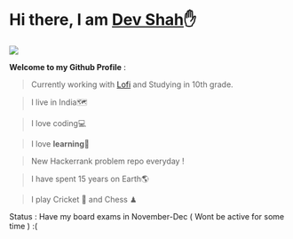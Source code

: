<h1>Hi there, I am <a href="https://CodeRustyPro.github.io" target="_blank">Dev Shah</a>✋</h1> 

![](https://visitor-badge.glitch.me/badge?page_id=CodeRustyPro) 



[comment]: <> (<img align="right" alt="Dev's Github Stats" src="https://github-readme-stats.vercel.app/api?username=CodeRustyPro&show_icons=true&theme=tokyonight&count_private=true&show_icons=true"/>)
**Welcome to my Github Profile** : 
  >Currently working with [Lofi](https://github.com/CodeRustyPro/Study#readme) and Studying in 10th grade.

  >I live in India🗺

  >I love coding💻

  >I love **learning**🏫
  
  >New Hackerrank problem repo everyday !

  >I have spent 15 years on Earth🌎


  >I play Cricket 🏏 and Chess ♟ 

 Status : Have my board exams in November-Dec ( Wont be active for some time ) :( 

